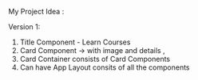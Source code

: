 My Project Idea : 

Version 1: 

1. Title Component - Learn Courses
2. Card Component -> with image and details , 
3. Card Container consists of Card Components
4. Can have App Layout consits of all the components

